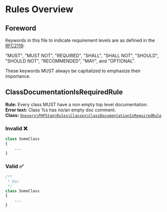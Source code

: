 # Rules Overview

## Foreword

Keywords in this file to indicate requirement levels are as defined in
the [RFC2119](https://www.ietf.org/rfc/rfc2119.txt):

"MUST", "MUST NOT", "REQUIRED", "SHALL", "SHALL NOT", "SHOULD", "SHOULD NOT", "RECOMMENDED", "MAY", and "OPTIONAL".

These keywords MUST always be capitalized to emphasize their importance.

## ClassDocumentationIsRequiredRule

**Rule:** Every class MUST have a non empty top level documentation.\
**Error text:** Class %s has no/an empty doc comment.\
**Class:**
[`Oneserv\PHPStan\Rules\Classes\ClassDocumentationIsRequiredRule`](src/Oneserv/PHPStan/Rules/Classes/ClassDocumentationIsRequiredRule.php)

### Invalid :x:

```php
class SomeClass
{
    ...
}
```

### Valid :white_check_mark:

```php
/**
 * Doc
 */
class SomeClass
{
    ...
}
```
